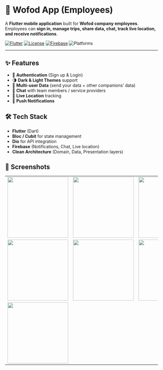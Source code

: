 <!-- README: Wofod App (Employees) -->
<h1>🏢 Wofod App (Employees)</h1>

<p>
  A <strong>Flutter mobile application</strong> built for <strong>Wofod company employees</strong>.  
  Employees can <strong>sign in, manage trips, share data, chat, track live location, and receive notifications</strong>.
</p>

<!-- Badges -->
<p>
  <a href="https://flutter.dev/"><img alt="Flutter" src="https://img.shields.io/badge/Flutter-3.x-blue.svg"></a>
  <a href="https://choosealicense.com/licenses/mit/"><img alt="License" src="https://img.shields.io/badge/License-MIT-green.svg"></a>
  <a href="https://firebase.google.com/"><img alt="Firebase" src="https://img.shields.io/badge/Backend-Firebase-orange.svg"></a>
  <img alt="Platforms" src="https://img.shields.io/badge/Platforms-Android%20%7C%20iOS-lightgrey.svg">
</p>

<hr>

<h2>✨ Features</h2>
<ul>
  <li>🔑 <strong>Authentication</strong> (Sign up &amp; Login)</li>
  <li>🌗 <strong>Dark &amp; Light Themes</strong> support</li>
  <li>👥 <strong>Multi-user Data</strong> (send your data + other companions’ data)</li>
  <li>💬 <strong>Chat</strong> with team members / service providers</li>
  <li>📍 <strong>Live Location</strong> tracking</li>
  <li>🔔 <strong>Push Notifications</strong></li>
</ul>

<h2>🛠️ Tech Stack</h2>
<ul>
  <li><strong>Flutter</strong> (Dart)</li>
  <li><strong>Bloc / Cubit</strong> for state management</li>
  <li><strong>Dio</strong> for API integration</li>
  <li><strong>Firebase</strong> (Notifications, Chat, Live location)</li>
  <li><strong>Clean Architecture</strong> (Domain, Data, Presentation layers)</li>
</ul>

<h2>📸 Screenshots</h2>

<div align="center">
  <table>
    <tr>
      <td><img src="https://github.com/user-attachments/assets/5b29aedd-8af7-456b-96b4-728a02889feb" width="200"></td>
      <td><img src="https://github.com/user-attachments/assets/3b5d82c1-c362-48f8-9839-adc56d761731" width="200"></td>
      <td><img src="https://github.com/user-attachments/assets/6990f993-8e1d-43c9-a659-5aaa222fe090" width="200"></td>
    </tr>
    <tr>
      <td><img src="https://github.com/user-attachments/assets/d8543375-309d-4095-8f42-360b0e05ed16" width="200"></td>
      <td><img src="https://github.com/user-attachments/assets/2ff60289-ba9a-4fc8-97bb-36fc6a2139dd" width="200"></td>
      <td><img src="https://github.com/user-attachments/assets/31641914-3b80-4378-82dd-41c6d6123d01" width="200"></td>
    </tr>
    <tr>
      <td><img src="https://github.com/user-attachments/assets/f4851c49-b92c-4a00-972e-a86ba6f5cb07" width="200"></td>
    </tr>
  </table>
</div>


